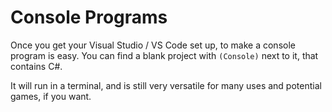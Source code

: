# Console Programs

Once you get your Visual Studio / VS Code set up, to make a console program is easy.
You can find a blank project with `(Console)` next to it, that contains C#.

It will run in a terminal, and is still very versatile for many uses and potential games, if you want.